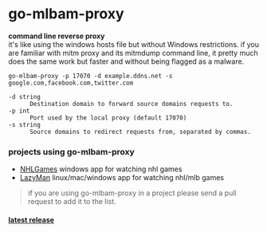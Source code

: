 # go-mlbam-proxy
**command line reverse proxy**    
it's like using the windows hosts file but without Windows restrictions. if you are familiar with mitm proxy and its mitmdump command line, it pretty much does the same work but faster and without being flagged as a malware.

`go-mlbam-proxy -p 17070 -d example.ddns.net -s google.com,facebook.com,twitter.com`

```
-d string
      Destination domain to forward source domains requests to.
-p int
      Port used by the local proxy (default 17070)
-s string
      Source domains to redirect requests from, separated by commas.
 ```

### projects using go-mlbam-proxy
- [NHLGames](https://github.com/NHLGames/NHLGames) windows app for watching nhl games
- [LazyMan](https://github.com/StevensNJD4/LazyMan) linux/mac/windows app for watching nhl/mlb games

> if you are using go-mlbam-proxy in a project please send a pull request to add it to the list.

#### [latest release](https://github.com/jwallet/go-mlbam-proxy/releases/latest)
